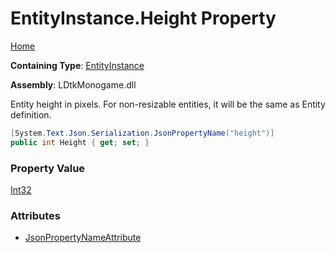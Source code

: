 # EntityInstance\.Height Property

[Home](../../../README.md)

**Containing Type**: [EntityInstance](../README.md)

**Assembly**: LDtkMonogame\.dll

  
Entity height in pixels\. For non\-resizable entities, it will be the same as Entity
definition\.

```csharp
[System.Text.Json.Serialization.JsonPropertyName("height")]
public int Height { get; set; }
```

### Property Value

[Int32](https://docs.microsoft.com/en-us/dotnet/api/system.int32)

### Attributes

* [JsonPropertyNameAttribute](https://docs.microsoft.com/en-us/dotnet/api/system.text.json.serialization.jsonpropertynameattribute)

